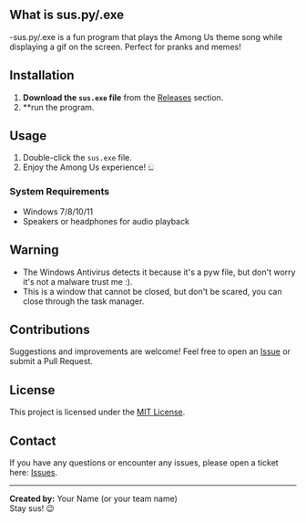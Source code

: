## What is sus.py/.exe
-sus.py/.exe is a fun program that plays the Among Us theme song while displaying a gif on the screen. Perfect for pranks and memes!

## Installation

1. **Download the `sus.exe` file** from the [Releases](https://github.com/ufo-lab/among-us-sus/releases) section.
2. **run the program.

## Usage

1. Double-click the `sus.exe` file.
2. Enjoy the Among Us experience! ඞ

### System Requirements
- Windows 7/8/10/11
- Speakers or headphones for audio playback

## Warning
- The Windows Antivirus detects it because it's a pyw file, but don't worry it's not a malware trust me :).
- This is a window that cannot be closed, but don't be scared, you can close through the task manager.

## Contributions
Suggestions and improvements are welcome! Feel free to open an [Issue](https://github.com/yourusername/sus.exe/issues) or submit a Pull Request.

## License
This project is licensed under the [MIT License](LICENSE).

## Contact
If you have any questions or encounter any issues, please open a ticket here: [Issues](https://github.com/yourusername/sus.exe/issues).

---

**Created by:** Your Name (or your team name)  
Stay sus! 😉
